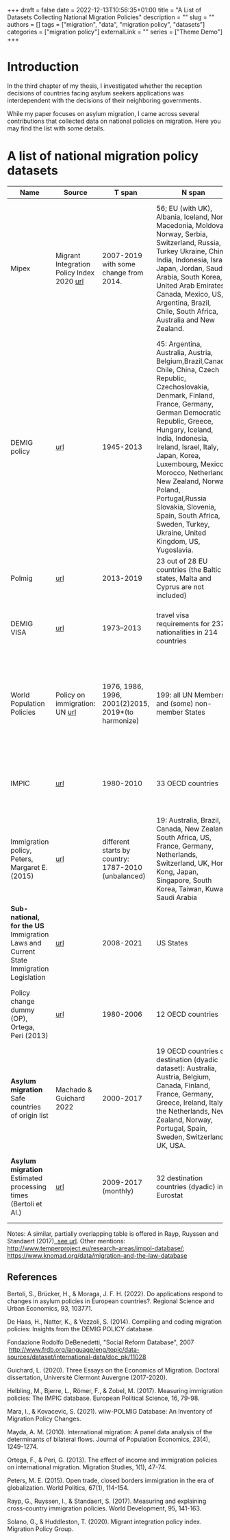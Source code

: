 +++ 
draft = false
date = 2022-12-13T10:56:35+01:00
title = "A List of Datasets Collecting National Migration Policies"
description = ""
slug = ""
authors = []
tags = ["migration", "data", "migration policy", "datasets"]
categories = ["migration policy"]
externalLink = ""
series = ["Theme Demo"]
+++

# Introduction
In the third chapter of my thesis, I investigated whether the reception decisions of countries facing asylum seekers applications was interdependent with the decisions of their neighboring governments. 

While my paper focuses on asylum migration, I came across several contributions that collected data on national policies on migration.
Here you may find the list with some details.





# A list of national migration policy datasets 
|	**Name** |**Source** | **T span** |      N span     | **Values span**  |     Notes     |
|----|----|---|----|----|---|
|Mipex | Migrant Integration Policy Index 2020 [url](https://www.mipex.eu/) | 2007-2019 with some change from 2014. |  56; EU (with UK), Albania, Iceland, North Macedonia, Moldova, Norway, Serbia, Switzerland, Russia, Turkey Ukraine, China, India, Indonesia, Israel, Japan, Jordan, Saudi Arabia, South Korea, United Arab Emirates, Canada, Mexico, US, Argentina, Brazil, Chile, South Africa, Australia and New Zealand.<sub><sup> | 0 to 100 for each subindicator. Policy area score: avg. cross indicators. Tot score: avg. cross policy areas. | Policy indicator components relate to one of 8 policy areas: Labour market mobility; Family reunification; Education; Political participation; Permanent residence; Access to nationality; Anti-discrimination; and Health.|
|DEMIG policy | [url](https://www.migrationinstitute.org/data/demig-data/demig-policy-1) |1945-2013  |45: Argentina, Australia, Austria, Belgium,Brazil,Canada, Chile, China, Czech Republic, Czechoslovakia, Denmark, Finland, France, Germany, German Democratic Republic, Greece, Hungary, Iceland, India, Indonesia, Ireland, Israel, Italy, Japan, Korea, Luxembourg, Mexico, Morocco, Netherlands, New Zealand, Norway, Poland, Portugal,Russia Slovakia, Slovenia, Spain, South Africa, Sweden, Turkey, Ukraine, United Kingdom, US, Yugoslavia. | Policy change: more restrictive (+1) or less restrictive (-1) (0 is also possible) within the existing legal system; Magnitude: major, mid-level, minor or fine-tuning change. | Other info exists on: policy area (border control, legal entry, integration, exit), policy tool (recruitment agreements, work permit, expulsion, quota, regularization, etc.), migrant group (low/high-skilled workers, family members, refugees, irregular migrants, students etc.) and origin (all foreign nationalities, EU citizens, specific nationalities etc.) targeted. |
|Polmig | [url](https://wiiw.ac.at/wiiw-polmig-database-an-inventory-of-migration-policy-changes-in-europe-2013-2019-p-5809.html)|  2013-2019 | 23 out of 28 EU countries (the Baltic states, Malta and Cyprus are not included) | as DEMIG policy | Continuation of DEMIG policy.  |
|DEMIG VISA  | [url](https://www.migrationinstitute.org/data/demig-data/demig-visa-data)|1973–2013 |travel visa requirements for 237 nationalities in 214 countries | 0: Visa/Exit permit not needed; 1: needed; 2:not allowed to travel to dest.| |
|World Population  Policies | Policy on immigration: UN [url](https://esa.un.org/poppolicy/about_database.aspx) | 1976, 1986, 1996, 2001(2)2015, 2019*(to harmonize) | 199: all UN Members and (some) non-member States| Raise; Maintain; Lower; No intervention; No official policy |  Subcategories (with missing values): permanent settlement; temporary work; highly skilled workers; family reunif.; integration; govt. view.|
|IMPIC | [url](http://www.impic-project.eu/data/)|1980-2010 |33 OECD countries |indicators' restrictiveness scale: 0 to 1 | comparable to DEMIG: see [url](https://bibliothek.wzb.eu/pdf/2016/vi16-202.pdf). 4 fields: labour migration; family reunification; asylum/refugees; co-ethnics.  |
|Immigration policy, Peters, Margaret E. (2015) |[url](https://www.jstor.org/stable/24578340) |different starts by country: 1787-2010 (unbalanced)|19: Australia, Brazil, Canada, New Zealand, South Africa, US, France, Germany, Netherlands, Switzerland, UK, Hong Kong, Japan, Singapore, South Korea, Taiwan, Kuwait, Saudi Arabia|PCA based on several hand-collected indicators| Areas considered: border regulations, enforcement, immigrant rights.|
|**Sub-national, for the US** Immigration Laws and Current State Immigration Legislation | [url](https://www.ncsl.org/research/immigration/immigration-laws-database.aspx) | 2008-2021 | US States | Rich ualitative description, many subsections. ||
|Policy change dummy (OP),  Ortega, Peri (2013) |[url](https://academic.oup.com/migration/article/1/1/47/941391)| 1980-2006| 12 OECD countries   | Entry restriction changes: loosening (-1) vs tightening (+1) | Builds on collections from  Mayda and Patel (2004) and Fondazione Rodolfo De Benedetti (2007)|
|**Asylum migration** Safe countries of origin list | Machado & Guichard 2022 |2000-2017|19 OECD countries of destination (dyadic dataset): Australia, Austria, Belgium, Canada, Finland, France, Germany, Greece, Ireland, Italy, the Netherlands, New Zealand, Norway, Portugal, Spain, Sweden, Switzerland, UK, USA. |Specific policy: classification of an origin country as safe in the context of asylum requests| One version of the data collected is found in Chapter 3 of Guichard 2020 [url](https://www.google.com/url?sa=t&rct=j&q=&esrc=s&source=web&cd=&cad=rja&uact=8&ved=2ahUKEwj3sJaw4vb7AhUqh_0HHQouAKYQFnoECA4QAQ&url=https%3A%2F%2Fwww.theses.fr%2F2020CLFAD008.pdf&usg=AOvVaw18GN_nc1y0U0XkAzKumDx5) |
|**Asylum migration** Estimated processing times (Bertoli et Al.) | [url](https://doi.org/10.1016/j.regsciurbeco.2022.103771) | 2009-2017 (monthly) |32 destination countries (dyadic) in Eurostat | Processing times are predicted based on stocks of first-time and pending applications | More measures from Eurostat are detailed in the paper.

Notes: A similar, partially overlapping table is offered in Rayp, Ruyssen and Standaert (2017)[, see url](https://www.sciencedirect.com/science/article/abs/pii/S0305750X17300505). Other mentions: http://www.temperproject.eu/research-areas/impol-database/; https://www.knomad.org/data/migration-and-the-law-database






## References

Bertoli, S., Brücker, H., & Moraga, J. F. H. (2022). Do applications respond to changes in asylum policies in European countries?. Regional Science and Urban Economics, 93, 103771.

De Haas, H., Natter, K., & Vezzoli, S. (2014). Compiling and coding migration policies: Insights from the DEMIG POLICY database.

Fondazione Rodolfo DeBenedetti, "Social Reform Database", 2007
 <http://www.frdb.org/language/eng/topic/data-sources/dataset/international-data/doc_pk/11028> 

Guichard, L. (2020). Three Essays on the Economics of Migration. Doctoral dissertation, Université Clermont Auvergne (2017-2020).

Helbling, M., Bjerre, L., Römer, F., & Zobel, M. (2017). Measuring immigration policies: The IMPIC database. European Political Science, 16, 79-98.

Mara, I., & Kovacevic, S. (2021). wiiw-POLMIG Database: An Inventory of Migration Policy Changes.

Mayda, A. M. (2010). International migration: A panel data analysis of the determinants of bilateral flows. Journal of Population Economics, 23(4), 1249-1274.

Ortega, F., & Peri, G. (2013). The effect of income and immigration policies on international migration. Migration Studies, 1(1), 47-74.

Peters, M. E. (2015). Open trade, closed borders immigration in the era of globalization. World Politics, 67(1), 114-154.

Rayp, G., Ruyssen, I., & Standaert, S. (2017). Measuring and explaining cross-country immigration policies. World Development, 95, 141-163.

Solano, G., & Huddleston, T. (2020). Migrant integration policy index. Migration Policy Group.